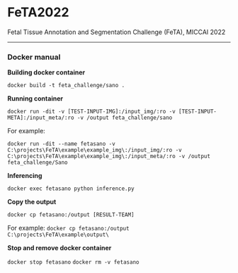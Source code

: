 # FeTA2022
Fetal Tissue Annotation and Segmentation Challenge (FeTA), MICCAI 2022

****

### Docker manual
**Building docker container**

```docker build -t feta_challenge/sano .```

**Running container**

```docker run -dit -v [TEST-INPUT-IMG]:/input_img/:ro -v [TEST-INPUT-META]:/input_meta/:ro -v /output feta_challenge/sano```

For example:

```docker run -dit --name fetasano -v C:\projects\FeTA\example\example_img\:/input_img/:ro -v C:\projects\FeTA\example\example_img\:/input_meta/:ro -v /output feta_challenge/Sano```

**Inferencing**

```docker exec fetasano python inference.py```

**Copy the output**

```docker cp fetasano:/output [RESULT-TEAM]```

For example:
```docker cp fetasano:/output C:\projects\FeTA\example\output\```

**Stop and remove docker container**

```docker stop fetasano```
```docker rm -v fetasano```